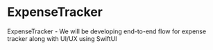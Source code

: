 # ExpenseTracker
ExpenseTracker - We will be developing end-to-end flow for expense tracker along with UI/UX using SwiftUI

